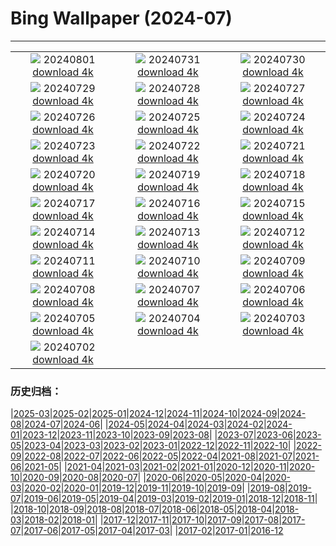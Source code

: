 # Bing Wallpaper (2024-07)
**************
| | | |
| :----: | :----: | :----: |
| ![](https://www.bing.com/th?id=OHR.KaptaiLake_IT-IT3135317683_1920x1080.jpg) 20240801 [download 4k](https://www.bing.com/th?id=OHR.KaptaiLake_IT-IT3135317683_UHD.jpg) | ![](https://www.bing.com/th?id=OHR.RhinelandVineyards_IT-IT2787669199_1920x1080.jpg) 20240731 [download 4k](https://www.bing.com/th?id=OHR.RhinelandVineyards_IT-IT2787669199_UHD.jpg) | ![](https://www.bing.com/th?id=OHR.GimignanoTuscany_IT-IT2653150377_1920x1080.jpg) 20240730 [download 4k](https://www.bing.com/th?id=OHR.GimignanoTuscany_IT-IT2653150377_UHD.jpg) |
| ![](https://www.bing.com/th?id=OHR.CorbettTigers_IT-IT0229464219_1920x1080.jpg) 20240729 [download 4k](https://www.bing.com/th?id=OHR.CorbettTigers_IT-IT0229464219_UHD.jpg) | ![](https://www.bing.com/th?id=OHR.BeachHutsSweden_IT-IT4512974268_1920x1080.jpg) 20240728 [download 4k](https://www.bing.com/th?id=OHR.BeachHutsSweden_IT-IT4512974268_UHD.jpg) | ![](https://www.bing.com/th?id=OHR.EstateRomana_IT-IT9963812100_1920x1080.jpg) 20240727 [download 4k](https://www.bing.com/th?id=OHR.EstateRomana_IT-IT9963812100_UHD.jpg) |
| ![](https://www.bing.com/th?id=OHR.PontNeuf_IT-IT7027678488_1920x1080.jpg) 20240726 [download 4k](https://www.bing.com/th?id=OHR.PontNeuf_IT-IT7027678488_UHD.jpg) | ![](https://www.bing.com/th?id=OHR.SmokyMountainTrail_IT-IT2739269969_1920x1080.jpg) 20240725 [download 4k](https://www.bing.com/th?id=OHR.SmokyMountainTrail_IT-IT2739269969_UHD.jpg) | ![](https://www.bing.com/th?id=OHR.SheepCousins_IT-IT2624157981_1920x1080.jpg) 20240724 [download 4k](https://www.bing.com/th?id=OHR.SheepCousins_IT-IT2624157981_UHD.jpg) |
| ![](https://www.bing.com/th?id=OHR.MethoniCastle_IT-IT2567271010_1920x1080.jpg) 20240723 [download 4k](https://www.bing.com/th?id=OHR.MethoniCastle_IT-IT2567271010_UHD.jpg) | ![](https://www.bing.com/th?id=OHR.ZanzibarBoats_IT-IT2498729421_1920x1080.jpg) 20240722 [download 4k](https://www.bing.com/th?id=OHR.ZanzibarBoats_IT-IT2498729421_UHD.jpg) | ![](https://www.bing.com/th?id=OHR.RedentorVenezia_IT-IT2428174506_1920x1080.jpg) 20240721 [download 4k](https://www.bing.com/th?id=OHR.RedentorVenezia_IT-IT2428174506_UHD.jpg) |
| ![](https://www.bing.com/th?id=OHR.MineralMoon_IT-IT2334790788_1920x1080.jpg) 20240720 [download 4k](https://www.bing.com/th?id=OHR.MineralMoon_IT-IT2334790788_UHD.jpg) | ![](https://www.bing.com/th?id=OHR.YoungJaguar_IT-IT2209911318_1920x1080.jpg) 20240719 [download 4k](https://www.bing.com/th?id=OHR.YoungJaguar_IT-IT2209911318_UHD.jpg) | ![](https://www.bing.com/th?id=OHR.MayotteCoral_IT-IT9928762998_1920x1080.jpg) 20240718 [download 4k](https://www.bing.com/th?id=OHR.MayotteCoral_IT-IT9928762998_UHD.jpg) |
| ![](https://www.bing.com/th?id=OHR.MedievalRothenburg_IT-IT9631066540_1920x1080.jpg) 20240717 [download 4k](https://www.bing.com/th?id=OHR.MedievalRothenburg_IT-IT9631066540_UHD.jpg) | ![](https://www.bing.com/th?id=OHR.AncientOrkney_IT-IT9302214437_1920x1080.jpg) 20240716 [download 4k](https://www.bing.com/th?id=OHR.AncientOrkney_IT-IT9302214437_UHD.jpg) | ![](https://www.bing.com/th?id=OHR.TateishiPark_IT-IT9039159342_1920x1080.jpg) 20240715 [download 4k](https://www.bing.com/th?id=OHR.TateishiPark_IT-IT9039159342_UHD.jpg) |
| ![](https://www.bing.com/th?id=OHR.SilkyShark_IT-IT4511134716_1920x1080.jpg) 20240714 [download 4k](https://www.bing.com/th?id=OHR.SilkyShark_IT-IT4511134716_UHD.jpg) | ![](https://www.bing.com/th?id=OHR.CappadociaRocks_IT-IT4089475911_1920x1080.jpg) 20240713 [download 4k](https://www.bing.com/th?id=OHR.CappadociaRocks_IT-IT4089475911_UHD.jpg) | ![](https://www.bing.com/th?id=OHR.UmbriaInternationalJazz_IT-IT2914317092_1920x1080.jpg) 20240712 [download 4k](https://www.bing.com/th?id=OHR.UmbriaInternationalJazz_IT-IT2914317092_UHD.jpg) |
| ![](https://www.bing.com/th?id=OHR.GangiSicily_IT-IT7151002440_1920x1080.jpg) 20240711 [download 4k](https://www.bing.com/th?id=OHR.GangiSicily_IT-IT7151002440_UHD.jpg) | ![](https://www.bing.com/th?id=OHR.UbudBali_IT-IT6720560821_1920x1080.jpg) 20240710 [download 4k](https://www.bing.com/th?id=OHR.UbudBali_IT-IT6720560821_UHD.jpg) | ![](https://www.bing.com/th?id=OHR.TalampayaNP_IT-IT6470526392_1920x1080.jpg) 20240709 [download 4k](https://www.bing.com/th?id=OHR.TalampayaNP_IT-IT6470526392_UHD.jpg) |
| ![](https://www.bing.com/th?id=OHR.NorwayBlueberries_IT-IT6071091887_1920x1080.jpg) 20240708 [download 4k](https://www.bing.com/th?id=OHR.NorwayBlueberries_IT-IT6071091887_UHD.jpg) | ![](https://www.bing.com/th?id=OHR.YenBaiTerraces_IT-IT5762432409_1920x1080.jpg) 20240707 [download 4k](https://www.bing.com/th?id=OHR.YenBaiTerraces_IT-IT5762432409_UHD.jpg) | ![](https://www.bing.com/th?id=OHR.ConwyRiver_IT-IT5239937929_1920x1080.jpg) 20240706 [download 4k](https://www.bing.com/th?id=OHR.ConwyRiver_IT-IT5239937929_UHD.jpg) |
| ![](https://www.bing.com/th?id=OHR.NoahBeach_IT-IT4884170767_1920x1080.jpg) 20240705 [download 4k](https://www.bing.com/th?id=OHR.NoahBeach_IT-IT4884170767_UHD.jpg) | ![](https://www.bing.com/th?id=OHR.ZaharaDeLaSierra_IT-IT4545122871_1920x1080.jpg) 20240704 [download 4k](https://www.bing.com/th?id=OHR.ZaharaDeLaSierra_IT-IT4545122871_UHD.jpg) | ![](https://www.bing.com/th?id=OHR.MeerkatManor_IT-IT4262281606_1920x1080.jpg) 20240703 [download 4k](https://www.bing.com/th?id=OHR.MeerkatManor_IT-IT4262281606_UHD.jpg) |
| ![](https://www.bing.com/th?id=OHR.PalioDiSiena_IT-IT3821584862_1920x1080.jpg) 20240702 [download 4k](https://www.bing.com/th?id=OHR.PalioDiSiena_IT-IT3821584862_UHD.jpg) |  |  |

### 历史归档：

|[2025-03](2025-03/2025-03.md)|[2025-02](2025-02/2025-02.md)|[2025-01](2025-01/2025-01.md)|[2024-12](2024-12/2024-12.md)|[2024-11](2024-11/2024-11.md)|[2024-10](2024-10/2024-10.md)|[2024-09](2024-09/2024-09.md)|[2024-08](2024-08/2024-08.md)|[2024-07](2024-07/2024-07.md)|[2024-06](2024-06/2024-06.md)|
|[2024-05](2024-05/2024-05.md)|[2024-04](2024-04/2024-04.md)|[2024-03](2024-03/2024-03.md)|[2024-02](2024-02/2024-02.md)|[2024-01](2024-01/2024-01.md)|[2023-12](2023-12/2023-12.md)|[2023-11](2023-11/2023-11.md)|[2023-10](2023-10/2023-10.md)|[2023-09](2023-09/2023-09.md)|[2023-08](2023-08/2023-08.md)|
|[2023-07](2023-07/2023-07.md)|[2023-06](2023-06/2023-06.md)|[2023-05](2023-05/2023-05.md)|[2023-04](2023-04/2023-04.md)|[2023-03](2023-03/2023-03.md)|[2023-02](2023-02/2023-02.md)|[2023-01](2023-01/2023-01.md)|[2022-12](2022-12/2022-12.md)|[2022-11](2022-11/2022-11.md)|[2022-10](2022-10/2022-10.md)|
|[2022-09](2022-09/2022-09.md)|[2022-08](2022-08/2022-08.md)|[2022-07](2022-07/2022-07.md)|[2022-06](2022-06/2022-06.md)|[2022-05](2022-05/2022-05.md)|[2022-04](2022-04/2022-04.md)|[2021-08](2021-08/2021-08.md)|[2021-07](2021-07/2021-07.md)|[2021-06](2021-06/2021-06.md)|[2021-05](2021-05/2021-05.md)|
|[2021-04](2021-04/2021-04.md)|[2021-03](2021-03/2021-03.md)|[2021-02](2021-02/2021-02.md)|[2021-01](2021-01/2021-01.md)|[2020-12](2020-12/2020-12.md)|[2020-11](2020-11/2020-11.md)|[2020-10](2020-10/2020-10.md)|[2020-09](2020-09/2020-09.md)|[2020-08](2020-08/2020-08.md)|[2020-07](2020-07/2020-07.md)|
|[2020-06](2020-06/2020-06.md)|[2020-05](2020-05/2020-05.md)|[2020-04](2020-04/2020-04.md)|[2020-03](2020-03/2020-03.md)|[2020-02](2020-02/2020-02.md)|[2020-01](2020-01/2020-01.md)|[2019-12](2019-12/2019-12.md)|[2019-11](2019-11/2019-11.md)|[2019-10](2019-10/2019-10.md)|[2019-09](2019-09/2019-09.md)|
|[2019-08](2019-08/2019-08.md)|[2019-07](2019-07/2019-07.md)|[2019-06](2019-06/2019-06.md)|[2019-05](2019-05/2019-05.md)|[2019-04](2019-04/2019-04.md)|[2019-03](2019-03/2019-03.md)|[2019-02](2019-02/2019-02.md)|[2019-01](2019-01/2019-01.md)|[2018-12](2018-12/2018-12.md)|[2018-11](2018-11/2018-11.md)|
|[2018-10](2018-10/2018-10.md)|[2018-09](2018-09/2018-09.md)|[2018-08](2018-08/2018-08.md)|[2018-07](2018-07/2018-07.md)|[2018-06](2018-06/2018-06.md)|[2018-05](2018-05/2018-05.md)|[2018-04](2018-04/2018-04.md)|[2018-03](2018-03/2018-03.md)|[2018-02](2018-02/2018-02.md)|[2018-01](2018-01/2018-01.md)|
|[2017-12](2017-12/2017-12.md)|[2017-11](2017-11/2017-11.md)|[2017-10](2017-10/2017-10.md)|[2017-09](2017-09/2017-09.md)|[2017-08](2017-08/2017-08.md)|[2017-07](2017-07/2017-07.md)|[2017-06](2017-06/2017-06.md)|[2017-05](2017-05/2017-05.md)|[2017-04](2017-04/2017-04.md)|[2017-03](2017-03/2017-03.md)|
|[2017-02](2017-02/2017-02.md)|[2017-01](2017-01/2017-01.md)|[2016-12](2016-12/2016-12.md)
